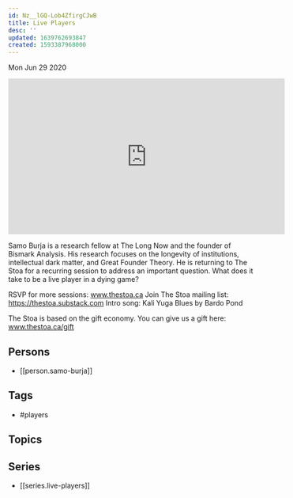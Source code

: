 ```yaml
---
id: Nz__lGQ-Lob4ZfirgCJwB
title: Live Players
desc: ''
updated: 1639762693847
created: 1593387968000
---
```





Mon Jun 29 2020

<iframe width="560" height="315" src="https://www.youtube.com/embed/l7Bz2kiuTEU" title="Live Players w/ Samo Burja (June 25, 2020)" frameborder="0" allow="accelerometer; autoplay; clipboard-write; encrypted-media; gyroscope; picture-in-picture" allowfullscreen ></iframe>

Samo Burja is a research fellow at The Long Now and the founder of Bismark Analysis. His research focuses on the longevity of institutions, intellectual dark matter, and Great Founder Theory. He is returning to The Stoa for a recurring session to address an important question. What does it take to be a live player in a dying game?

RSVP for more sessions: www.thestoa.ca
Join The Stoa mailing list: https://thestoa.substack.com
Intro song: Kali Yuga Blues by Bardo Pond

The Stoa is based on the gift economy. You can give us a gift here: www.thestoa.ca/gift

## Persons

- [[person.samo-burja]]

## Tags

- #players

## Topics



## Series

- [[series.live-players]]

